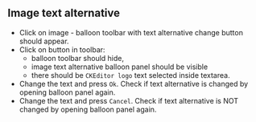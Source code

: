 ## Image text alternative

* Click on image - balloon toolbar with text alternative change button should appear.
* Click on button in toolbar:
  * balloon toolbar should hide,
  * image text alternative balloon panel should be visible
  * there should be `CKEditor logo` text selected inside textarea.
* Change the text and press `Ok`. Check if text alternative is changed by opening balloon panel again.
* Change the text and press `Cancel`. Check if text alternative is NOT changed by opening balloon panel again.


